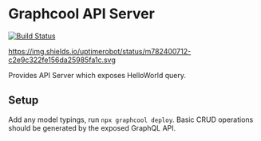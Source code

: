 # Graphcool API Server

[![Build Status](https://travis-ci.com/robertprice93/graphcool-api.svg?branch=master)](https://travis-ci.com/robertprice93/graphcool-api)

https://img.shields.io/uptimerobot/status/m782400712-c2e9c322fe156da25985fa1c.svg

Provides API Server which exposes HelloWorld query.

## Setup

Add any model typings, run `npx graphcool deploy`.
Basic CRUD operations should be generated by the exposed GraphQL API.